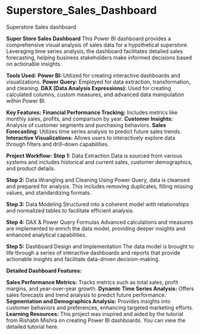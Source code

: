# Superstore_Sales_Dashboard
Superstore Sales dashboard

**Super Store Sales Dashboard**
This Power BI dashboard provides a comprehensive visual analysis of sales data for a hypothetical superstore. Leveraging time series analysis, the dashboard facilitates detailed sales forecasting, helping business stakeholders make informed decisions based on actionable insights.

**Tools Used:**
**Power BI:** Utilized for creating interactive dashboards and visualizations.
**Power Query:** Employed for data extraction, transformation, and cleaning.
**DAX (Data Analysis Expressions):** Used for creating calculated columns, custom measures, and advanced data manipulation within Power BI.

**Key Features:**
**Financial Performance Tracking:** Includes metrics like monthly sales, profits, and comparison by year.
**Customer Insights:** Analysis of customer segments and purchasing behaviors.
**Sales Forecasting**: Utilizes time series analysis to predict future sales trends.
**Interactive Visualizations:** Allows users to interactively explore data through filters and drill-down capabilities.

**Project Workflow:**
**Step 1:** Data Extraction
Data is sourced from various systems and includes historical and current sales, customer demographics, and product details.

**Step 2:** Data Wrangling and Cleaning
Using Power Query, data is cleansed and prepared for analysis. This includes removing duplicates, filling missing values, and standardizing formats.

**Step 3:** Data Modeling
Structured into a coherent model with relationships and normalized tables to facilitate efficient analysis.

**Step 4:** DAX & Power Query Formulas
Advanced calculations and measures are implemented to enrich the data model, providing deeper insights and enhanced analytical capabilities.

**Step 5:** Dashboard Design and Implementation
The data model is brought to life through a series of interactive dashboards and reports that provide actionable insights and facilitate data-driven decision-making.

**Detailed Dashboard Features:**

**Sales Performance Metrics:** Tracks metrics such as total sales, profit margins, and year-over-year growth.
**Dynamic Time Series Analysis:** Offers sales forecasts and trend analysis to predict future performance.
**Segmentation and Demographics Analysis:** Provides insights into customer behaviors and preferences, enhancing targeted marketing efforts.
**Learning Resources:**
This project was inspired and aided by the tutorial from Rishabh Mishra on creating Power BI dashboards. You can view the detailed tutorial here.
